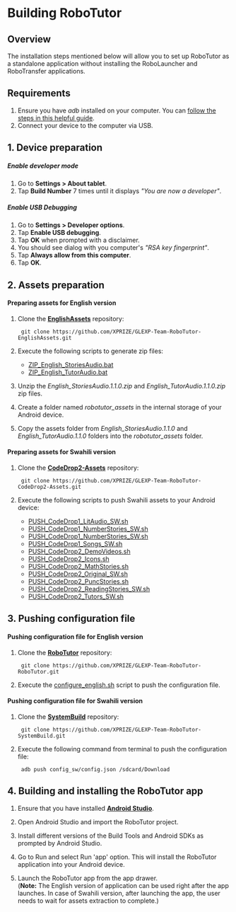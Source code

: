 # Building RoboTutor

## Overview

The installation steps mentioned below will allow you to set up RoboTutor as a standalone application without installing the RoboLauncher and RoboTransfer applications.

## Requirements
1. Ensure you have _adb_ installed on your computer. You can [follow the steps in this helpful guide](https://www.androidpit.com/how-to-install-adb-and-fastboot).
2. Connect your device to the computer via USB.

## 1. Device preparation

##### Enable developer mode
1. Go to **Settings > About tablet**.
2. Tap **Build Number** 7 times until it displays _"You are now a developer"_.

##### Enable USB Debugging
1. Go to **Settings > Developer options**.
2. Tap **Enable USB debugging**.
3. Tap **OK** when prompted with a disclaimer.
4. You should see dialog with you computer's _"RSA key fingerprint"_.
5. Tap **Always allow from this computer**.
6. Tap **OK**.

## 2. Assets preparation

#### Preparing assets for English version
1. Clone the [**EnglishAssets**](https://github.com/XPRIZE/GLEXP-Team-RoboTutor-EnglishAssets) repository:
		
		git clone https://github.com/XPRIZE/GLEXP-Team-RoboTutor-EnglishAssets.git

2. Execute the following scripts to generate zip files:  
    * [ZIP_English_StoriesAudio.bat](https://github.com/XPRIZE/GLEXP-Team-RoboTutor-EnglishAssets/blob/master/ZIP_English_StoriesAudio.bat)  
    * [ZIP_English_TutorAudio.bat](https://github.com/XPRIZE/GLEXP-Team-RoboTutor-EnglishAssets/blob/master/ZIP_English_TutorAudio.bat)  
3. Unzip the _English_StoriesAudio.1.1.0.zip_ and _English_TutorAudio.1.1.0.zip_ zip files.

4. Create a folder named _robotutor_assets_ in the internal storage of your Android device.

5. Copy the assets folder from _English_StoriesAudio.1.1.0_ and _English_TutorAudio.1.1.0_ folders into the _robotutor_assets_ folder.

#### Preparing assets for Swahili version
1. Clone the [**CodeDrop2-Assets**](https://github.com/XPRIZE/GLEXP-Team-RoboTutor-CodeDrop2-Assets) repository:
		
		git clone https://github.com/XPRIZE/GLEXP-Team-RoboTutor-CodeDrop2-Assets.git
    
2. Execute the following scripts to push Swahili assets to your Android device:
    * [PUSH_CodeDrop1_LitAudio_SW.sh](https://github.com/XPRIZE/GLEXP-Team-RoboTutor-CodeDrop2-Assets/blob/master/PUSH_CodeDrop1_LitAudio_SW.sh)
    * [PUSH_CodeDrop1_NumberStories_SW.sh](https://github.com/XPRIZE/GLEXP-Team-RoboTutor-CodeDrop2-Assets/blob/master/PUSH_CodeDrop1_NumberStories_SW.sh)
    * [PUSH_CodeDrop1_NumberStories_SW.sh](https://github.com/XPRIZE/GLEXP-Team-RoboTutor-CodeDrop2-Assets/blob/master/PUSH_CodeDrop1_NumberStories_SW.sh)
    * [PUSH_CodeDrop1_Songs_SW.sh](https://github.com/XPRIZE/GLEXP-Team-RoboTutor-CodeDrop2-Assets/blob/master/PUSH_CodeDrop1_Songs_SW.sh)
    * [PUSH_CodeDrop2_DemoVideos.sh](https://github.com/XPRIZE/GLEXP-Team-RoboTutor-CodeDrop2-Assets/blob/master/PUSH_CodeDrop2_DemoVideos.sh)
    * [PUSH_CodeDrop2_Icons.sh](https://github.com/XPRIZE/GLEXP-Team-RoboTutor-CodeDrop2-Assets/blob/master/PUSH_CodeDrop2_Icons.sh)
    * [PUSH_CodeDrop2_MathStories.sh](https://github.com/XPRIZE/GLEXP-Team-RoboTutor-CodeDrop2-Assets/blob/master/PUSH_CodeDrop2_MathStories.sh)
    * [PUSH_CodeDrop2_Original_SW.sh](https://github.com/XPRIZE/GLEXP-Team-RoboTutor-CodeDrop2-Assets/blob/master/PUSH_CodeDrop2_Original_SW.sh)
    * [PUSH_CodeDrop2_PuncStories.sh](https://github.com/XPRIZE/GLEXP-Team-RoboTutor-CodeDrop2-Assets/blob/master/PUSH_CodeDrop2_PuncStories.sh)
    * [PUSH_CodeDrop2_ReadingStories_SW.sh](https://github.com/XPRIZE/GLEXP-Team-RoboTutor-CodeDrop2-Assets/blob/master/PUSH_CodeDrop2_ReadingStories_SW.sh)
    * [PUSH_CodeDrop2_Tutors_SW.sh](https://github.com/XPRIZE/GLEXP-Team-RoboTutor-CodeDrop2-Assets/blob/master/PUSH_CodeDrop2_Tutors_SW.sh)

## 3. Pushing configuration file

#### Pushing configuration file for English version
1. Clone the [**RoboTutor**](https://github.com/XPRIZE/GLEXP-Team-RoboTutor-RoboTutor) repository:
		
		git clone https://github.com/XPRIZE/GLEXP-Team-RoboTutor-RoboTutor.git

2. Execute the [configure_english.sh](https://github.com/XPRIZE/GLEXP-Team-RoboTutor-RoboTutor/blob/master/app/src/sample_config_files/configure_english.sh) script to push the configuration file.

#### Pushing configuration file for Swahili version
1. Clone the [**SystemBuild**](https://github.com/XPRIZE/GLEXP-Team-RoboTutor-SystemBuild) repository:
		
		git clone https://github.com/XPRIZE/GLEXP-Team-RoboTutor-SystemBuild.git

2. Execute the following command from terminal to push the configuration file:

		adb push config_sw/config.json /sdcard/Download

## 4. Building and installing the RoboTutor app

1. Ensure that you have installed [**Android Studio**](https://developer.android.com/studio/install.html).

2. Open Android Studio and import the RoboTutor project.  

3. Install different versions of the Build Tools and Android SDKs as prompted by Android Studio.

4. Go to Run and select Run 'app' option. This will install the RoboTutor application into your Android device.

5. Launch the RoboTutor app from the app drawer.  
  (**Note:** The English version of application can be used right after the app launches. In case of Swahili version, after launching the app, the user needs to wait for assets extraction to complete.)
